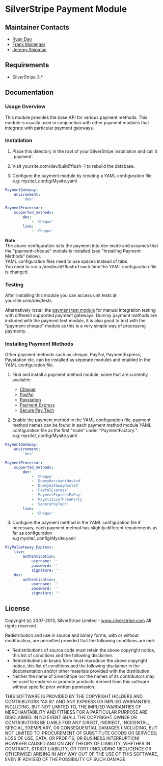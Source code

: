 # SilverStripe Payment Module

## Maintainer Contacts
*  [Ryan Dao](https://github.com/ryandao)
*  [Frank Mullenger](https://github.com/frankmullenger)
*  [Jeremy Shipman](https://github.com/jedateach)

## Requirements
* SilverStripe 3.*

## Documentation

### Usage Overview
This module provides the base API for various payment methods. This module is usually used in conjunction with other payment modules that integrate with particular payment gateways.

### Installation 
1. Place this directory in the root of your SilverStripe installation and call it 'payment'.

2. Visit yoursite.com/dev/build?flush=1 to rebuild the database.

3. Configure the payment module by creating a YAML configuration file  
e.g: mysite/_config/Mysite.yaml

```yaml
PaymentGateway:
	environment:
		'dev'

PaymentProcessor:
	supported_methods:
		dev:
			- 'Cheque'
		live:
			- 'Cheque'
```

**Note**  
The above configuration sets the payment into dev mode and assumes that the "payment-cheque" module is installed (see "Installing Payment Methods" below).  
YAML configuration files need to use spaces instead of tabs.  
You need to run a /dev/build?flush=1 each time the YAML configuration file is changed.  
							
### Testing 
After installing this module you can access unit tests at yoursite.com/dev/tests.

Alternatively install the [payment test module](https://github.com/frankmullenger/silverstripe-gsoc-payment-test) for manual integration testing with different supported payment gateways. Dummy payment methods are included with the payment test module, it is also good to test with the "payment-cheque" module as this is a very simple way of processing payments.

### Installing Payment Methods
Other payment methods such as cheque, PayPal, PaymentExpress, Paystation etc. can be installed as seperate modules and enabled in the YAML configuration file. 

1. Find and install a payment method module, some that are currently available:  
	- [Cheque](https://github.com/frankmullenger/silverstripe-payment-cheque)
	- [PayPal](https://github.com/frankmullenger/silverstripe-payment-paypal)
	- [Paystation](https://github.com/frankmullenger/silverstripe-payment-paystation)
	- [Payment Express](https://github.com/frankmullenger/silverstripe-payment-paymentexpress)
	- [Secure Pay Tech](https://github.com/frankmullenger/silverstripe-payment-securepaytech)

2. Enable the payment method in the YAML configuration file, payment method names can be found in each payment method module YAML configuration file as the first "node" under "PaymentFactory:".  
e.g: mysite/_config/Mysite.yaml

```yaml
PaymentGateway:
	environment:
		'dev'

PaymentProcessor:
	supported_methods:
		dev:
			- 'Cheque'
			- 'DummyMerchantHosted'
			- 'DummyGatewayHosted'
			- 'PayPalExpress'
			- 'PaymentExpressPxPay'
			- 'PaystationThreeParty'
			- 'SecurePayTech'
		live:
			- 'Cheque'
```

 3. Configure the payment method in the YAML configuration file if necessary, each payment method has slightly different requirements as far as configuration  
e.g mysite/_config/Mysite.yaml

```yaml
PayPalGateway_Express: 
	live:
		authentication:
			username: ''
			password: ''
			signature: ''
	dev:
		authentication:
			username: ''
			password: ''
			signature: ''
```

## License
Copyright (c) 2007-2013, SilverStripe Limited - www.silverstripe.com
All rights reserved.

Redistribution and use in source and binary forms, with or without modification, are permitted provided that the following conditions are met:

* Redistributions of source code must retain the above copyright notice, this list of conditions and the following disclaimer.
* Redistributions in binary form must reproduce the above copyright notice, this list of conditions and the following disclaimer in the 
	documentation and/or other materials provided with the distribution.
* Neither the name of SilverStripe nor the names of its contributors may be used to endorse or promote products derived from this software 
	without specific prior written permission.

THIS SOFTWARE IS PROVIDED BY THE COPYRIGHT HOLDERS AND CONTRIBUTORS "AS IS" AND ANY EXPRESS OR IMPLIED WARRANTIES, INCLUDING, BUT NOT LIMITED TO, THE 
IMPLIED WARRANTIES OF MERCHANTABILITY AND FITNESS FOR A PARTICULAR PURPOSE ARE DISCLAIMED. IN NO EVENT SHALL THE COPYRIGHT OWNER OR CONTRIBUTORS BE 
LIABLE FOR ANY DIRECT, INDIRECT, INCIDENTAL, SPECIAL, EXEMPLARY, OR CONSEQUENTIAL DAMAGES (INCLUDING, BUT NOT LIMITED TO, PROCUREMENT OF SUBSTITUTE 
GOODS OR SERVICES; LOSS OF USE, DATA, OR PROFITS; OR BUSINESS INTERRUPTION) HOWEVER CAUSED AND ON ANY THEORY OF LIABILITY, WHETHER IN CONTRACT, 
STRICT LIABILITY, OR TORT (INCLUDING NEGLIGENCE OR OTHERWISE) ARISING IN ANY WAY OUT OF THE USE OF THIS SOFTWARE, EVEN IF ADVISED OF THE POSSIBILITY 
OF SUCH DAMAGE.

